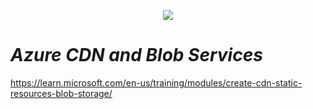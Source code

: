 <p align="center">
  <img src="../010/assets/">
</p>

# *Azure CDN and Blob Services*

https://learn.microsoft.com/en-us/training/modules/create-cdn-static-resources-blob-storage/
